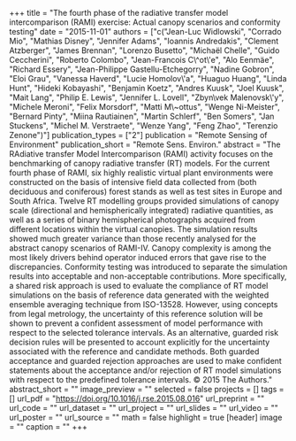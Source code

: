 +++
title = "The fourth phase of the radiative transfer model intercomparison (RAMI) exercise: Actual canopy scenarios and conformity testing"
date = "2015-11-01"
authors = ["c("Jean-Luc Widlowski", "Corrado Mio", "Mathias Disney", "Jennifer Adams", "Ioannis Andredakis", "Clement Atzberger", "James Brennan", "Lorenzo Busetto", "Michaël Chelle", "Guido Ceccherini", "Roberto Colombo", "Jean-Francois C\\^ot\\'e", "Alo Eenmäe", "Richard Essery", "Jean-Philippe Gastellu-Etchegorry", "Nadine Gobron", "Eloi Grau", "Vanessa Haverd", "Lucie Homolov\\'a", "Huaguo Huang", "Linda Hunt", "Hideki Kobayashi", "Benjamin Koetz", "Andres Kuusk", "Joel Kuusk", "Mait Lang", 
"Philip E. Lewis", "Jennifer L. Lovell", "Zbyn\\vek Malenovsk\\'y", "Michele Meroni", "Felix Morsdorf", "Matti M\\~ottus", "Wenge Ni-Meister", "Bernard Pinty", "Miina Rautiainen", "Martin Schlerf", "Ben Somers", "Jan Stuckens", "Michel M. Verstraete", "Wenze Yang", "Feng Zhao", "Terenzio Zenone")"]
publication_types = ["2"]
publication = "Remote Sensing of Environment"
publication_short = "Remote Sens. Environ."
abstract = "The RAdiative transfer Model Intercomparison (RAMI) activity focuses on the benchmarking of canopy radiative transfer (RT) models. For the current fourth phase of RAMI, six highly realistic virtual plant environments were constructed on the basis of intensive field data collected from (both deciduous and coniferous) forest stands as well as test sites in Europe and South Africa. Twelve RT modelling groups provided simulations of canopy scale (directional and hemispherically integrated) radiative quantities, as well as a series of binary hemispherical photographs acquired from different locations within the virtual canopies. The simulation results showed much greater variance than those recently analysed for the abstract canopy scenarios of RAMI-IV. Canopy complexity is among the most likely drivers behind operator induced errors that gave rise to the discrepancies. Conformity testing was introduced to separate the simulation results into acceptable and non-acceptable contributions. More specifically, a shared risk approach is used to evaluate the compliance of RT model simulations on the basis of reference data generated with the weighted ensemble averaging technique from ISO-13528. However, using concepts from legal metrology, the uncertainty of this reference solution will be shown to prevent a confident assessment of model performance with respect to the selected tolerance intervals. As an alternative, guarded risk decision rules will be presented to account explicitly for the uncertainty associated with the reference and candidate methods. Both guarded acceptance and guarded rejection approaches are used to make confident statements about the acceptance and/or rejection of RT model simulations with respect to the predefined tolerance intervals. © 2015 The Authors."
abstract_short = ""
image_preview = ""
selected = false
projects = []
tags = []
url_pdf = "https://doi.org/10.1016/j.rse.2015.08.016"
url_preprint = ""
url_code = ""
url_dataset = ""
url_project = ""
url_slides = ""
url_video = ""
url_poster = ""
url_source = ""
math = false
highlight = true
[header]
image = ""
caption = ""
+++
